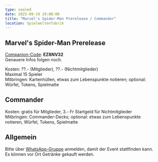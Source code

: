 ```yaml
---
type: sealed
date: 2025-09-19 19:00:00
title: "Marvel's Spider-Man Prerelease / Commander"
location: Spielweltenfabrik
---
```

## Marvel's Spider-Man Prerelease
[Companion-Code](/faq/#was-hat-es-mit-dem-companion-code-auf-sich): **EZ8NV32** \
Genauere Infos folgen noch.

Kosten: ??.- (Mitglieder), ??.- (Nichtmitglieder) \
Maximal 15 Spieler \
Mitbringen: Kartenhüllen, etwas zum Lebenspunkte notieren; optional: Würfel, Tokens, Spielmatte

## Commander
Kosten: gratis für Mitglieder, 3.- Fr Startgeld für Nichtmitglieder \
Mitbringen: Commander-Decks; optional: etwas zum Lebenspunkte notieren, Würfel, Tokens, Spielmatte

## Allgemein
Bitte über [WhatsApp-Gruppe](https://chat.whatsapp.com/HQ7IINFrZB63esDNRqsIUw) anmelden, damit der Event stattfinden kann. \
Es können vor Ort Getränke gekauft werden.
